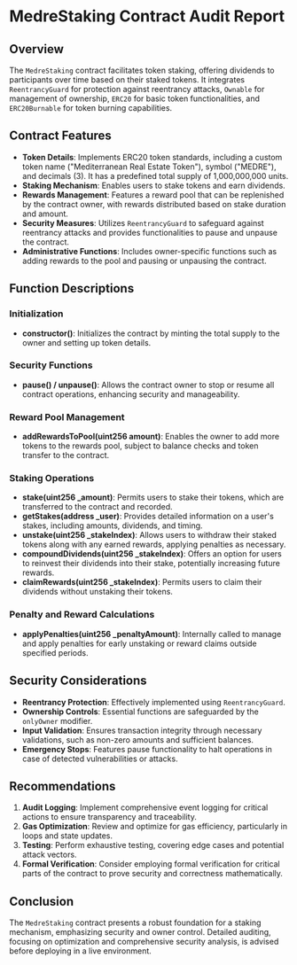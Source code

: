 # MedreStaking Contract Audit Report

## Overview

The `MedreStaking` contract facilitates token staking, offering dividends to participants over time based on their staked tokens. It integrates `ReentrancyGuard` for protection against reentrancy attacks, `Ownable` for management of ownership, `ERC20` for basic token functionalities, and `ERC20Burnable` for token burning capabilities.

## Contract Features

- **Token Details**: Implements ERC20 token standards, including a custom token name ("Mediterranean Real Estate Token"), symbol ("MEDRE"), and decimals (3). It has a predefined total supply of 1,000,000,000 units.
- **Staking Mechanism**: Enables users to stake tokens and earn dividends.
- **Rewards Management**: Features a reward pool that can be replenished by the contract owner, with rewards distributed based on stake duration and amount.
- **Security Measures**: Utilizes `ReentrancyGuard` to safeguard against reentrancy attacks and provides functionalities to pause and unpause the contract.
- **Administrative Functions**: Includes owner-specific functions such as adding rewards to the pool and pausing or unpausing the contract.

## Function Descriptions

### Initialization

- **constructor()**: Initializes the contract by minting the total supply to the owner and setting up token details.

### Security Functions

- **pause() / unpause()**: Allows the contract owner to stop or resume all contract operations, enhancing security and manageability.

### Reward Pool Management

- **addRewardsToPool(uint256 amount)**: Enables the owner to add more tokens to the rewards pool, subject to balance checks and token transfer to the contract.

### Staking Operations

- **stake(uint256 _amount)**: Permits users to stake their tokens, which are transferred to the contract and recorded.
- **getStakes(address _user)**: Provides detailed information on a user's stakes, including amounts, dividends, and timing.
- **unstake(uint256 _stakeIndex)**: Allows users to withdraw their staked tokens along with any earned rewards, applying penalties as necessary.
- **compoundDividends(uint256 _stakeIndex)**: Offers an option for users to reinvest their dividends into their stake, potentially increasing future rewards.
- **claimRewards(uint256 _stakeIndex)**: Permits users to claim their dividends without unstaking their tokens.

### Penalty and Reward Calculations

- **applyPenalties(uint256 _penaltyAmount)**: Internally called to manage and apply penalties for early unstaking or reward claims outside specified periods.

## Security Considerations

- **Reentrancy Protection**: Effectively implemented using `ReentrancyGuard`.
- **Ownership Controls**: Essential functions are safeguarded by the `onlyOwner` modifier.
- **Input Validation**: Ensures transaction integrity through necessary validations, such as non-zero amounts and sufficient balances.
- **Emergency Stops**: Features pause functionality to halt operations in case of detected vulnerabilities or attacks.

## Recommendations

1. **Audit Logging**: Implement comprehensive event logging for critical actions to ensure transparency and traceability.
2. **Gas Optimization**: Review and optimize for gas efficiency, particularly in loops and state updates.
3. **Testing**: Perform exhaustive testing, covering edge cases and potential attack vectors.
4. **Formal Verification**: Consider employing formal verification for critical parts of the contract to prove security and correctness mathematically.

## Conclusion

The `MedreStaking` contract presents a robust foundation for a staking mechanism, emphasizing security and owner control. Detailed auditing, focusing on optimization and comprehensive security analysis, is advised before deploying in a live environment.
